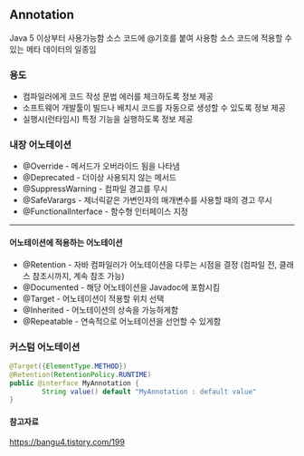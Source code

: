 ## Annotation

Java 5 이상부터 사용가능함
소스 코드에 @기호를 붙여 사용함
소스 코드에 적용할 수 있는 메타 데이터의 일종임

### 용도

- 컴파일러에게 코드 작성 문법 에러를 체크하도록 정보 제공
- 소프트웨어 개발툴이 빌드나 배치시 코드를 자동으로 생성할 수 있도록 정보 제공
- 실행시(런타임시) 특정 기능을 실행하도록 정보 제공

### 내장 어노테이션

- @Override - 메서드가 오버라이드 됨을 나타냄
- @Deprecated - 더이상 사용되지 않는 메서드
- @SuppressWarning - 컴파일 경고를 무시
- @SafeVarargs - 제너릭같은 가변인자의 매개변수를 사용할 때의 경고 무시
- @FunctionalInterface - 함수형 인터페이스 지정

---

#### 어노테이션에 적용하는 어노테이션

- @Retention - 자바 컴파일러가 어노테이션을 다루는 시점을 결정 (컴파일 전, 클래스 참조시까지, 계속 참조 가능)
- @Documented - 해당 어노테이션을 Javadoc에 포함시킴
- @Target - 어노테이션이 적용할 위치 선택
- @Inherited - 어노테이션의 상속을 가능하게함
- @Repeatable - 연속적으로 어노테이션을 선언할 수 있게함

### 커스텀 어노테이션

```java
@Target({ElementType.METHOD})
@Retention(RetentionPolicy.RUNTIME)
public @interface MyAnnotation {
        String value() default "MyAnnotation : default value"
}
```

#### 참고자료

https://bangu4.tistory.com/199
